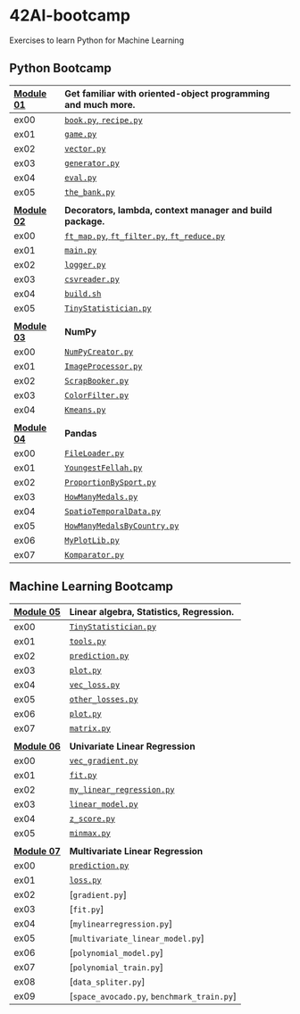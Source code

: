 # 42AI-bootcamp
Exercises to learn Python for Machine Learning

## __Python Bootcamp__

| [Module 01](/Module01)  |    Get familiar with oriented-object programming and much more.    |    
| :--------------- |:---------------| 
| ex00  |   [`book.py`, `recipe.py`](/Module01/ex00/)  |  
| ex01  | [`game.py`](/Module01/ex01/game.py) | 
| ex02  | [`vector.py`](/Module01/ex02/vector.py) |
| ex03  | [`generator.py`](/Module01/ex03/generator.py) |
| ex04  | [`eval.py`](/Module01/ex04/eval.py)  | 
| ex05 | [`the_bank.py`](/Module01/ex05/the_bank.py) |
|  |  |
| [__Module 02__](/Module02)  |      __Decorators, lambda, context manager and build package.__    |    
| ex00  |   [`ft_map.py`, `ft_filter.py`, `ft_reduce.py`](/Module02/ex00/)  |  
| ex01  | [`main.py`](/Module02/ex01/main.py) | 
| ex02  | [`logger.py`](/Module02/ex02/logger.py) |
| ex03  | [`csvreader.py`](/Module02/ex03/csvreader.py) |
| ex04  | [`build.sh`](/Module02/ex04/build.sh)  | 
| ex05 | [`TinyStatistician.py`](/Module02/ex05/TinyStatistician.py) |
|  |  |
| [__Module 03__](/Module03)  |       __NumPy__   |    
| ex00  |   [`NumPyCreator.py`](/Module03/ex00/NumPyCreator.py)  |  
| ex01  | [`ImageProcessor.py`](/Module03/ex01/ImageProcessor.py) | 
| ex02  | [`ScrapBooker.py`](/Module03/ex02/ScrapBooker.py) |
| ex03  | [`ColorFilter.py`](/Module03/ex03/ColorFilter.py) |
| ex04  | [`Kmeans.py`](/Module03/ex04/Kmeans.py)  | 
|  |  |
| [__Module 04__](/Module04)  |      __Pandas__   |    
| ex00  |   [`FileLoader.py`](/Module04/ex00/FileLoader.py)  |  
| ex01  | [`YoungestFellah.py`](/Module04/ex01/YoungestFellah.py) | 
| ex02  | [`ProportionBySport.py`](/Module04/ex02/ProportionBySport.py) |
| ex03  | [`HowManyMedals.py`](/Module04/ex03/HowManyMedals.py) |
| ex04  | [`SpatioTemporalData.py`](/Module04/ex04/SpatioTemporalData.py)  | 
| ex05 | [`HowManyMedalsByCountry.py`](/Module04/ex05/HowManyMedalsByCountry.py) |
| ex06 | [`MyPlotLib.py`](/Module04/ex06/MyPlotLib.py) |
| ex07 | [`Komparator.py`](/Module04/ex07/Komparator.py) |

## Machine Learning Bootcamp

| [__Module 05__](/Module05)  |      __Linear algebra, Statistics, Regression.__   | 
| :--------------- |:---------------| 
| ex00  | [`TinyStatistician.py`](/Module05/ex00/TinyStatistician.py)  |  
| ex01  | [`tools.py`](/Module05/ex01/tools.py) | 
| ex02  | [`prediction.py`](/Module05/ex02/prediction.py) |
| ex03  | [`plot.py`](/Module05/ex03/plot.py) |
| ex04  | [`vec_loss.py`](/Module05/ex04/vec_loss.py) | 
| ex05 | [`other_losses.py`](/Module05/ex05/other_losses.py) |
| ex06 | [`plot.py`](/Module05/ex06/plot.py) |
| ex07 | [`matrix.py`](/Module05/ex07/matrix.py) |
|  |  |
| [__Module 06__](/Module06)  |      __Univariate Linear Regression__   |  
| ex00  | [`vec_gradient.py`](/Module06/ex00/vec_gradient.py)  |  
| ex01  | [`fit.py`](/Module06/ex01/fit.py) | 
| ex02  | [`my_linear_regression.py`](/Module06/ex02/my_linear_regression.py) |
| ex03  | [`linear_model.py`](/Module06/ex03/linear_model.py) |
| ex04  | [`z_score.py`](/Module06/ex04/z_score.py) | 
| ex05 | [`minmax.py`](/Module06/ex05/minmax.py) |
|  |  |
| [__Module 07__](/Module07)  |      __Multivariate Linear Regression__   |  
| ex00  | [`prediction.py`](/Module07/ex00/prediction.py)  |  
| ex01  | [`loss.py`](/Module07/ex01/loss.py) | 
| ex02  | [`gradient.py`]<!--(/Module07/ex02/gradient.py)--> |
| ex03  | [`fit.py`]<!--(/Module07/ex03/fit.py)--> |
| ex04  | [`mylinearregression.py`]<!--(/Module07/ex04/mylinearregression.py)--> | 
| ex05 | [`multivariate_linear_model.py`]<!--(/Module07/ex05/multivariate_linear_model.py)--> |
| ex06  | [`polynomial_model.py`]<!--(/Module07/ex06/polynomial_model.py)--> | 
| ex07  | [`polynomial_train.py`]<!--(/Module07/ex07/polynomial_train.py)--> | 
| ex08  | [`data_spliter.py`]<!--(/Module07/ex08/data_spliter.py)--> | 
| ex09  | [`space_avocado.py`, `benchmark_train.py`]<!--(/Module07/ex09)--> | 

